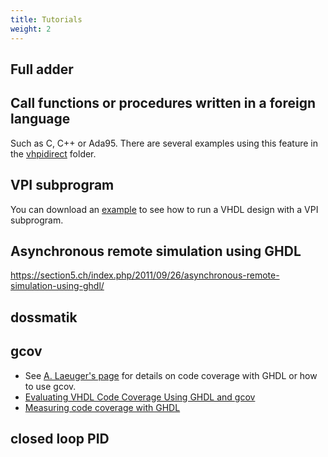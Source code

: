 ```yaml
---
title: Tutorials
weight: 2
---
```


## Full adder

## Call functions or procedures written in a foreign language

Such as C, C++ or Ada95. There are several examples using this feature in the [vhpidirect](http://ghdl.free.fr/site/uploads/Main/vhpidirect.zip) folder.

## VPI subprogram

You can download an [example](http://ghdl.free.fr/site/uploads/Main/vpi-ex-ghdl.tar) to see how to run a VHDL design with a VPI subprogram.

## Asynchronous remote simulation using GHDL

https://section5.ch/index.php/2011/09/26/asynchronous-remote-simulation-using-ghdl/

## dossmatik

## gcov

- See [A. Laeuger's page](http://home.mnet-online.de/al/ghdl_gcov/ghdl_gcov.html) for details on code coverage with GHDL or how to use gcov.
- [Evaluating VHDL Code Coverage Using GHDL and gcov](https://devsaurus.github.io/ghdl_gcov/ghdl_gcov.html)
- [Measuring code coverage with GHDL](https://blog.brixandersen.dk/2016/12/29/ghdl-gcov/)

## closed loop PID
